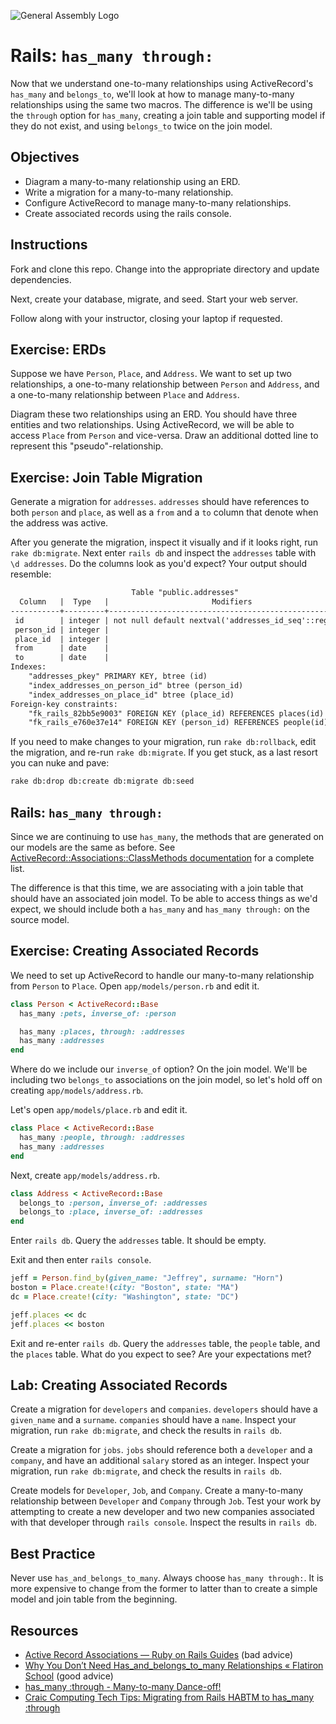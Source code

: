 ![General Assembly Logo](http://i.imgur.com/ke8USTq.png)

Rails: `has_many through:`
==========================

Now that we understand one-to-many relationships using ActiveRecord's `has_many` and `belongs_to`, we'll look at how to manage many-to-many relationships using the same two macros. The difference is we'll be using the `through` option for `has_many`, creating a join table and supporting model if they do not exist, and using `belongs_to` twice on the join model.

Objectives
----------

* Diagram a many-to-many relationship using an ERD.
* Write a migration for a many-to-many relationship.
* Configure ActiveRecord to manage many-to-many relationships.
* Create associated records using the rails console.

Instructions
------------

Fork and clone this repo. Change into the appropriate directory and update dependencies.

Next, create your database, migrate, and seed. Start your web server.

Follow along with your instructor, closing your laptop if requested.

Exercise: ERDs
--------------

Suppose we have `Person`, `Place`, and `Address`. We want to set up two relationships, a one-to-many relationship between `Person` and `Address`, and a one-to-many relationship between `Place` and `Address`.

Diagram these two relationships using an ERD. You should have three entities and two relationships. Using ActiveRecord, we will be able to access `Place` from `Person` and vice-versa. Draw an additional dotted line to represent this "pseudo"-relationship.

Exercise: Join Table Migration
------------------------------

Generate a migration for `addresses`. `addresses` should have references to both `person` and `place`, as well as a `from` and a `to` column that denote when the address was active.

After you generate the migration, inspect it visually and if it looks right, run `rake db:migrate`. Next enter `rails db` and inspect the `addresses` table with `\d addresses`. Do the columns look as you'd expect? Your output should resemble:

```txt
                           Table "public.addresses"
  Column   |  Type   |                       Modifiers
-----------+---------+--------------------------------------------------------
 id        | integer | not null default nextval('addresses_id_seq'::regclass)
 person_id | integer |
 place_id  | integer |
 from      | date    |
 to        | date    |
Indexes:
    "addresses_pkey" PRIMARY KEY, btree (id)
    "index_addresses_on_person_id" btree (person_id)
    "index_addresses_on_place_id" btree (place_id)
Foreign-key constraints:
    "fk_rails_82bb5e9003" FOREIGN KEY (place_id) REFERENCES places(id)
    "fk_rails_e760e37e14" FOREIGN KEY (person_id) REFERENCES people(id)
```

If you need to make changes to your migration, run `rake db:rollback`, edit the migration, and re-run `rake db:migrate`. If you get stuck, as a last resort you can nuke and pave:

```txt
rake db:drop db:create db:migrate db:seed
```

Rails: `has_many through:`
--------------------------

Since we are continuing to use `has_many`, the methods that are generated on our models are the same as before. See [ActiveRecord::Associations::ClassMethods documentation](http://api.rubyonrails.org/classes/ActiveRecord/Associations/ClassMethods.html#method-i-has_many) for a complete list.

The difference is that this time, we are associating with a join table that should have an associated join model. To be able to access things as we'd expect, we should include both a `has_many` and `has_many through:` on the source model.

Exercise: Creating Associated Records
-------------------------------------

We need to set up ActiveRecord to handle our many-to-many relationship from `Person` to `Place`. Open `app/models/person.rb` and edit it.

```ruby
class Person < ActiveRecord::Base
  has_many :pets, inverse_of: :person

  has_many :places, through: :addresses
  has_many :addresses
end
```

Where do we include our `inverse_of` option? On the join model. We'll be including two `belongs_to` associations on the join model, so let's hold off on creating `app/models/address.rb`.

Let's open `app/models/place.rb` and edit it.

```ruby
class Place < ActiveRecord::Base
  has_many :people, through: :addresses
  has_many :addresses
end
```

Next, create `app/models/address.rb`.

```ruby
class Address < ActiveRecord::Base
  belongs_to :person, inverse_of: :addresses
  belongs_to :place, inverse_of: :addresses
end
```

Enter `rails db`. Query the `addresses` table. It should be empty.

Exit and then enter `rails console`.

```ruby
jeff = Person.find_by(given_name: "Jeffrey", surname: "Horn")
boston = Place.create!(city: "Boston", state: "MA")
dc = Place.create!(city: "Washington", state: "DC")

jeff.places << dc
jeff.places << boston
```

Exit and re-enter `rails db`. Query the `addresses` table, the `people` table, and the `places` table. What do you expect to see? Are your expectations met?

Lab: Creating Associated Records
--------------------------------

Create a migration for `developers` and `companies`. `developers` should have a `given_name` and a `surname`. `companies` should have a `name`. Inspect your migration, run `rake db:migrate`, and check the results in `rails db`.

Create a migration for `jobs`. `jobs` should reference both a `developer` and a `company`, and have an additional `salary` stored as an integer. Inspect your migration, run `rake db:migrate`, and check the results in `rails db`.

Create models for `Developer`, `Job`, and `Company`. Create a many-to-many relationship between `Developer` and `Company` through `Job`. Test your work by attempting to create a new developer and two new companies associated with that developer through `rails console`. Inspect the results in `rails db`.

Best Practice
-------------

Never use `has_and_belongs_to_many`. Always choose `has_many through:`. It is more expensive to change from the former to latter than to create a simple model and join table from the beginning.

Resources
---------

* [Active Record Associations — Ruby on Rails Guides](http://guides.rubyonrails.org/association_basics.html#choosing-between-has-many-through-and-has-and-belongs-to-many) (bad advice)
* [Why You Don’t Need Has_and_belongs_to_many Relationships « Flatiron School](http://blog.flatironschool.com/why-you-dont-need-has-and-belongs-to-many/) (good advice)
* [has_many :through - Many-to-many Dance-off!](http://blog.hasmanythrough.com/2006/4/20/many-to-many-dance-off)
* [Craic Computing Tech Tips: Migrating from Rails HABTM to has_many :through](http://craiccomputing.blogspot.com/2013/06/migrating-from-rails-habtm-to-hasmany.html)
